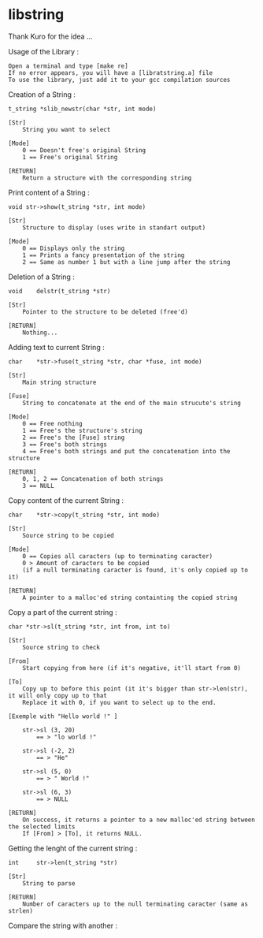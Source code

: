 # libstring
Thank Kuro for the idea ...

Usage of the Library :

    Open a terminal and type [make re]
    If no error appears, you will have a [libratstring.a] file
    To use the library, just add it to your gcc compilation sources

Creation of a String :

    t_string *slib_newstr(char *str, int mode)

    [Str] 
        String you want to select

    [Mode]
        0 == Doesn't free's original String
        1 == Free's original String

    [RETURN]
        Return a structure with the corresponding string


Print content of a String :

    void str->show(t_string *str, int mode)
    
    [Str]
        Structure to display (uses write in standart output)

    [Mode]
        0 == Displays only the string
        1 == Prints a fancy presentation of the string
        2 == Same as number 1 but with a line jump after the string


Deletion of a String :

    void    delstr(t_string *str)

    [Str]
        Pointer to the structure to be deleted (free'd)

    [RETURN]
        Nothing...


Adding text to current String :

    char    *str->fuse(t_string *str, char *fuse, int mode)

    [Str]
        Main string structure
    
    [Fuse]
        String to concatenate at the end of the main strucute's string
    
    [Mode]
        0 == Free nothing
        1 == Free's the structure's string
        2 == Free's the [Fuse] string
        3 == Free's both strings
        4 == Free's both strings and put the concatenation into the structure

    [RETURN]
        0, 1, 2 == Concatenation of both strings
        3 == NULL


Copy content of the current String :
    
    char    *str->copy(t_string *str, int mode)

    [Str]
        Source string to be copied

    [Mode]
        0 == Copies all caracters (up to terminating caracter)
        0 > Amount of caracters to be copied
        (if a null terminating caracter is found, it's only copied up to it)

    [RETURN]
        A pointer to a malloc'ed string containting the copied string

Copy a part of the current string :

    char *str->sl(t_string *str, int from, int to)

    [Str]
        Source string to check

    [From]
        Start copying from here (if it's negative, it'll start from 0)

    [To]
        Copy up to before this point (it it's bigger than str->len(str), it will only copy up to that
        Replace it with 0, if you want to select up to the end.

    [Exemple with "Hello world !" ]

        str->sl (3, 20)
            == > "lo world !"

        str->sl (-2, 2)
            == > "He"
        
        str->sl (5, 0)
            == > " World !"

        str->sl (6, 3)
            == > NULL

    [RETURN]
        On success, it returns a pointer to a new malloc'ed string between the selected limits
        If [From] > [To], it returns NULL.

Getting the lenght of the current string :

    int     str->len(t_string *str)

    [Str]
        String to parse

    [RETURN]
        Number of caracters up to the null terminating caracter (same as strlen)


Compare the string with another :

    